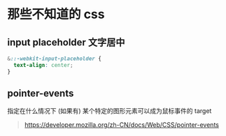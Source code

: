# 那些不知道的 css

## input placeholder 文字居中

```css
&::-webkit-input-placeholder {
  text-align: center;
}
```

## pointer-events

指定在什么情况下 (如果有) 某个特定的图形元素可以成为鼠标事件的 target

> https://developer.mozilla.org/zh-CN/docs/Web/CSS/pointer-events
